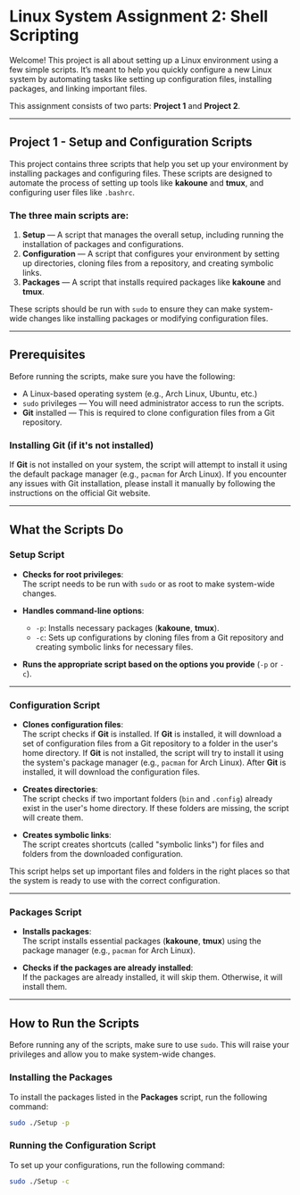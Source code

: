# Linux System Assignment 2: Shell Scripting

Welcome! This project is all about setting up a Linux environment using a few simple scripts. It’s meant to help you quickly configure a new Linux system by automating tasks like setting up configuration files, installing packages, and linking important files.

This assignment consists of two parts: **Project 1** and **Project 2**.

---

## Project 1 - Setup and Configuration Scripts

This project contains three scripts that help you set up your environment by installing packages and configuring files. These scripts are designed to automate the process of setting up tools like **kakoune** and **tmux**, and configuring user files like `.bashrc`.

### The three main scripts are:

1. **Setup** — A script that manages the overall setup, including running the installation of packages and configurations.
2. **Configuration** — A script that configures your environment by setting up directories, cloning files from a repository, and creating symbolic links.
3. **Packages** — A script that installs required packages like **kakoune** and **tmux**.

These scripts should be run with `sudo` to ensure they can make system-wide changes like installing packages or modifying configuration files.

---

## Prerequisites

Before running the scripts, make sure you have the following:

- A Linux-based operating system (e.g., Arch Linux, Ubuntu, etc.)
- `sudo` privileges — You will need administrator access to run the scripts.
- **Git** installed — This is required to clone configuration files from a Git repository.

### Installing Git (if it's not installed)

If **Git** is not installed on your system, the script will attempt to install it using the default package manager (e.g., `pacman` for Arch Linux). If you encounter any issues with Git installation, please install it manually by following the instructions on the official Git website.

---

## What the Scripts Do

### Setup Script

- **Checks for root privileges**:  
  The script needs to be run with `sudo` or as root to make system-wide changes.

- **Handles command-line options**:
  - `-p`: Installs necessary packages (**kakoune**, **tmux**).
  - `-c`: Sets up configurations by cloning files from a Git repository and creating symbolic links for necessary files.

- **Runs the appropriate script based on the options you provide** (`-p` or `-c`).

---

### Configuration Script

- **Clones configuration files**:  
  The script checks if **Git** is installed. If **Git** is installed, it will download a set of configuration files from a Git repository to a folder in the user's home directory.
 If **Git** is not installed, the script will try to install it using the system's package manager (e.g., `pacman` for Arch Linux).
  After **Git** is installed, it will download the configuration files.

- **Creates directories**:  
  The script checks if two important folders (`bin` and `.config`) already exist in the user's home directory. If these folders are missing, the script will create them.

- **Creates symbolic links**:  
  The script creates shortcuts (called "symbolic links") for files and folders from the downloaded configuration.  

This script helps set up important files and folders in the right places so that the system is ready to use with the correct configuration.

---

### Packages Script

- **Installs packages**:  
  The script installs essential packages (**kakoune**, **tmux**) using the package manager (e.g., `pacman` for Arch Linux).

- **Checks if the packages are already installed**:  
  If the packages are already installed, it will skip them. Otherwise, it will install them.

---

## How to Run the Scripts

Before running any of the scripts, make sure to use `sudo`. This will raise your privileges and allow you to make system-wide changes.

### Installing the Packages

To install the packages listed in the **Packages** script, run the following command:

```bash
sudo ./Setup -p
```
### Running the Configuration Script
To set up your configurations, run the following command:

```bash
sudo ./Setup -c
```

